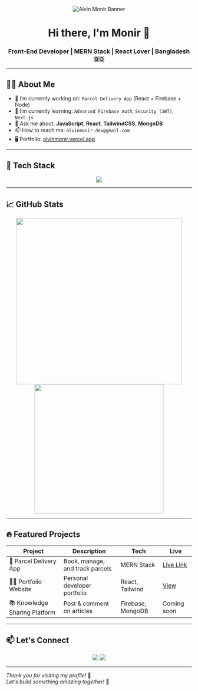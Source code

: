 <p align="center">
  <img src="https://i.imgur.com/8MupZHY.png" alt="Alvin Monir Banner" />
</p>

<h1 align="center">Hi there, I'm Monir 👋</h1>
<h3 align="center">Front-End Developer | MERN Stack | React Lover | Bangladesh 🇧🇩</h3>

---

## 🧑‍💻 About Me

- 🔭 I’m currently working on: `Parcel Delivery App` (React + Firebase + Node)
- 🌱 I’m currently learning: `Advanced Firebase Auth`, `Security (JWT)`, `Next.js`
- 💬 Ask me about: **JavaScript**, **React**, **TailwindCSS**, **MongoDB**
- 📫 How to reach me: `alvinmonir.dev@gmail.com`
- 🖥️ Portfolio: [alvinmonir.vercel.app](https://alvinmonir.vercel.app)

---

## 🚀 Tech Stack

<p align="center">
  <img src="https://skillicons.dev/icons?i=html,css,js,react,tailwind,firebase,nodejs,express,mongodb,git" />
</p>

---

## 📈 GitHub Stats

<p align="center">
  <img src="https://github-readme-stats.vercel.app/api?username=alvinmonir&show_icons=true&theme=tokyonight" width="450"/>
  <img src="https://github-readme-stats.vercel.app/api/top-langs/?username=alvinmonir&layout=compact&theme=tokyonight" width="350"/>
</p>

---

## 🔥 Featured Projects

| Project | Description | Tech | Live |
|--------|-------------|------|------|
| 🛵 Parcel Delivery App | Book, manage, and track parcels | MERN Stack | [Live Link](#) |
| 🧑‍💼 Portfolio Website | Personal developer portfolio | React, Tailwind | [View](https://alvinmonir.vercel.app) |
| 📚 Knowledge Sharing Platform | Post & comment on articles | Firebase, MongoDB | Coming soon |

---

## 📫 Let's Connect

<p align="center">
  <a href="mailto:alvinmonir.dev@gmail.com"><img src="https://img.shields.io/badge/-Email-D14836?style=for-the-badge&logo=gmail&logoColor=white"/></a>
  <a href="https://alvinmonir.vercel.app"><img src="https://img.shields.io/badge/Portfolio-000000?style=for-the-badge&logo=vercel&logoColor=white"/></a>
</p>

---

_Thank you for visiting my profile!_ 🙏  
_Let's build something amazing together!_ 🚀
